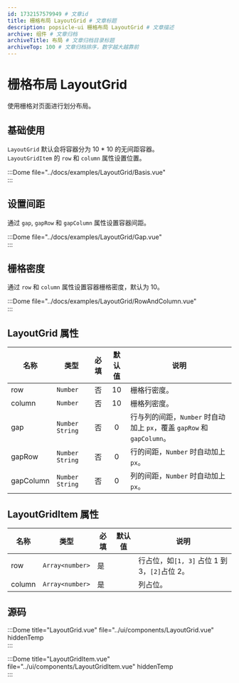 ```yaml
---
id: 1732157579949 # 文章id
title: 栅格布局 LayoutGrid # 文章标题
description: popsicle-ui 栅格布局 LayoutGrid # 文章描述
archive: 组件 # 文章归档
archiveTitle: 布局 # 文章归档目录标题
archiveTop: 100 # 文章归档排序，数字越大越靠前
---
```


# 栅格布局 LayoutGrid

使用栅格对页面进行划分布局。

## 基础使用

`LayoutGrid` 默认会将容器分为 10 \* 10 的无间距容器。  
`LayoutGridItem` 的 `row` 和 `column` 属性设置位置。

:::Dome file="../docs/examples/LayoutGrid/Basis.vue"  
:::

## 设置间距

通过 `gap`, `gapRow` 和 `gapColumn` 属性设置容器间距。

:::Dome file="../docs/examples/LayoutGrid/Gap.vue"  
:::

## 栅格密度

通过 `row` 和 `column` 属性设置容器栅格密度，默认为 10。

:::Dome file="../docs/examples/LayoutGrid/RowAndColumn.vue"  
:::

## LayoutGrid 属性

| 名称      | 类型              | 必填 | 默认值 | 说明                                                                   |
| --------- | ----------------- | :--: | :----: | ---------------------------------------------------------------------- |
| row       | `Number`          |  否  |   10   | 栅格行密度。                                                           |
| column    | `Number`          |  否  |   10   | 栅格列密度。                                                           |
| gap       | `Number` `String` |  否  |   0    | 行与列的间距，`Number` 时自动加上 `px`，覆盖 `gapRow` 和 `gapColumn`。 |
| gapRow    | `Number` `String` |  否  |   0    | 行的间距，`Number` 时自动加上 `px`。                                   |
| gapColumn | `Number` `String` |  否  |   0    | 列的间距，`Number` 时自动加上 `px`。                                   |

## LayoutGridItem 属性

| 名称   | 类型            | 必填 | 默认值 | 说明                                          |
| ------ | --------------- | ---- | ------ | --------------------------------------------- |
| row    | `Array<number>` | 是   |        | 行占位，如`[1, 3]` 占位 1 到 3，`[2]`占位 2。 |
| column | `Array<number>` | 是   |        | 列占位。                                      |

## 源码

:::Dome title="LayoutGrid.vue" file="../ui/components/LayoutGrid.vue" hiddenTemp  
:::

:::Dome title="LayoutGridItem.vue" file="../ui/components/LayoutGridItem.vue" hiddenTemp  
:::
